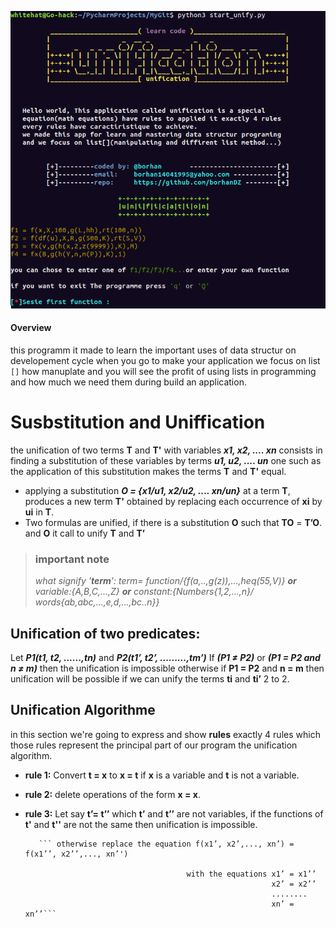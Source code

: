 ![unify1](screenshot/unify1.png)                                          
#### Overview
this programm it made to learn the important uses of data structur on developement cycle when you go to make your application
we focus on list `[]` how manuplate and you will see the profit of using lists in programming and how much we need them during
build an application.

# Susbstitution and Uniffication

the unification of two terms **T** and **T'** with variables ***x1, x2, .... xn*** consists in finding a substitution of these
variables by terms ***u1, u2, .... un*** one such as the application
of this substitution makes the terms **T** and **T'** equal.
- applying a substitution ***O = {x1/u1, x2/u2, .... xn/un}*** at a term **T**, produces a new term **T'** obtained by
  replacing each occurrence of **xi** by **ui** in **T**.
- Two formulas are unified, if there is a substitution **O** such that **TO** = **T’O**. 
 and **O** it call to unify **T** and **T’**
>### important note
> *what signify '**term**': term= function/{f(a,..,g(z)),...,heq(55,V)} **or** variable:{A,B,C,...,Z} **or** constant:{Numbers{1,2,...,n}/ words{ab,abc,...,e,d,...,bc..n}}*
## Unification of two predicates:
Let ***P1(t1, t2, ......,tn)*** and ***P2(t1’, t2’, .........,tm’)***
If ***(P1 ≠ P2)*** or ***(P1 = P2 and n ≠ m)*** then the unification is impossible
otherwise if **P1 = P2** and **n = m** then unification will be possible if we
can unify the terms **ti** and **ti’** 2 to 2.
## Unification Algorithme
in this section we're going to express and show **rules** exactly 4 rules which those rules represent the principal part of our program the unification algorithm.
- **rule 1:** Convert **t = x** to **x = t** if **x** is a variable and **t** is not a variable.
- **rule 2:** delete operations of the form **x = x**.
- **rule 3:** Let say **t’= t’’** which **t’** and **t’’** are not variables, if the functions of **t'** and **t''** are not the same then unification is impossible. 

         ``` otherwise replace the equation f(x1’, x2’,..., xn’) = f(x1’’, x2’’,..., xn’')
         
                                          with the equations x1’ = x1’’
                                                             x2’ = x2’’
                                                             ........
                                                             xn’ = xn’’```
                               
   
